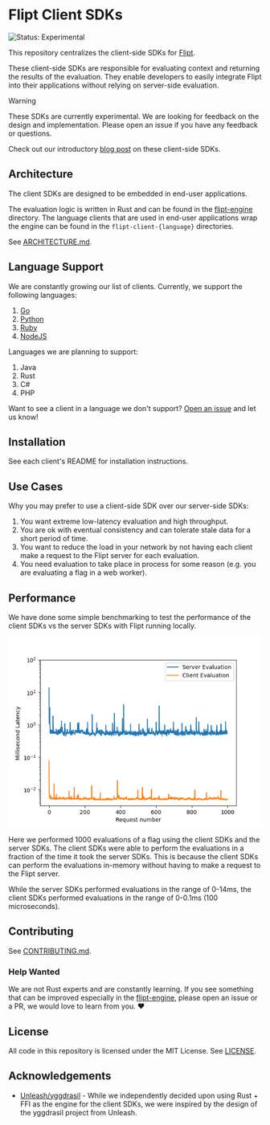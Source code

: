 # Flipt Client SDKs

![Status: Experimental](https://img.shields.io/badge/status-experimental-yellow)

This repository centralizes the client-side SDKs for [Flipt](https://github.com/flipt-io/flipt).

These client-side SDKs are responsible for evaluating context and returning the results of the evaluation. They enable developers to easily integrate Flipt into their applications without relying on server-side evaluation.

> [!WARNING]
> These SDKs are currently experimental. We are looking for feedback on the design and implementation. Please open an issue if you have any feedback or questions.

Check out our introductory [blog post](https://www.flipt.io/blog/new-client-side-evaluation) on these client-side SDKs.

## Architecture

The client SDKs are designed to be embedded in end-user applications.

The evaluation logic is written in Rust and can be found in the [flipt-engine](./flipt-engine/) directory. The language clients that are used in end-user applications wrap the engine can be found in the `flipt-client-{language}` directories.

See [ARCHITECTURE.md](./ARCHITECTURE.md).

## Language Support

We are constantly growing our list of clients. Currently, we support the following languages:

1. [Go](./flipt-client-go)
1. [Python](./flipt-client-python)
1. [Ruby](./flipt-client-ruby)
1. [NodeJS](./flipt-client-node)

Languages we are planning to support:

1. Java
1. Rust
1. C#
1. PHP

Want to see a client in a language we don't support? [Open an issue](https://github.com/flipt-io/flipt-client-sdks/issues/new?assignees=&labels=new-language&projects=&template=new_language.yml) and let us know!

## Installation

See each client's README for installation instructions.

## Use Cases

Why you may prefer to use a client-side SDK over our server-side SDKs:

1. You want extreme low-latency evaluation and high throughput.
1. You are ok with eventual consistency and can tolerate stale data for a short period of time.
1. You want to reduce the load in your network by not having each client make a request to the Flipt server for each evaluation.
1. You need evaluation to take place in process for some reason (e.g. you are evaluating a flag in a web worker).

## Performance

We have done some simple benchmarking to test the performance of the client SDKs vs the server SDKs with Flipt running locally.

![Performance Benchmarks](.github/images/performance.png)

Here we performed 1000 evaluations of a flag using the client SDKs and the server SDKs. The client SDKs were able to perform the evaluations in a fraction of the time it took the server SDKs. This is because the client SDKs can perform the evaluations in-memory without having to make a request to the Flipt server.

While the server SDKs performed evaluations in the range of 0-14ms, the client SDKs performed evaluations in the range of 0-0.1ms (100 microseconds).

## Contributing

See [CONTRIBUTING.md](./CONTRIBUTING.md).

### Help Wanted

We are not Rust experts and are constantly learning. If you see something that can be improved especially in the [flipt-engine](./flipt-engine/), please open an issue or a PR, we would love to learn from you. :heart:

## License

All code in this repository is licensed under the MIT License. See [LICENSE](./LICENSE).

## Acknowledgements

- [Unleash/yggdrasil](https://github.com/Unleash/yggdrasil) - While we independently decided upon using Rust + FFI as the engine for the client SDKs, we were inspired by the design of the yggdrasil project from Unleash.
